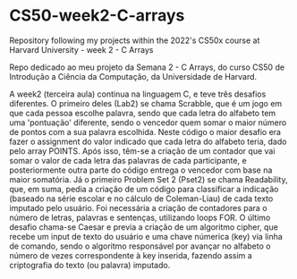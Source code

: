 # CS50-week2-C-arrays
Repository following my projects within the 2022's CS50x course at Harvard University - week 2 - C Arrays

Repo dedicado ao meu projeto da Semana 2 - C Arrays, do curso CS50 de Introdução a Ciência da Computação, da Universidade de Harvard.

A week2 (terceira aula) continua na linguagem C, e teve três desafios diferentes. O primeiro deles (Lab2) se chama Scrabble, que é um jogo em que cada pessoa escolhe 
palavra, sendo que cada letra do alfabeto tem uma 'pontuação' diferente, sendo o vencedor quem somar o maior número de pontos com a sua palavra escolhida. Neste 
código o maior desafio era fazer o assignment do valor indicado que cada letra do alfabeto teria, dado pelo array POINTS. Após isso, têm-se a criação de um contador 
que vai somar o  valor de cada letra das palavras de cada participante, e posteriormente outra parte do código entrega o vencedor com base na maior somatória.
Já o primeiro Problem Set 2 (Pset2) se chama Readability, que, em suma, pedia a criação de um código para classificar a indicação (baseado na série escolar e no cálculo
de Coleman-Liau) de cada texto imputado pelo usuário. Foi necessária a criação de contadores para o número de letras, palavras e sentenças, utilizando loops FOR.
O último desafio chama-se Caesar e previa a criação de um algoritmo cipher, que recebe um input de texto do usuário e uma chave númerica (key) via linha de comando, 
sendo o algoritmo responsável por avançar no alfabeto o número de vezes correspondente à key inserida, fazendo assim a criptografia do texto (ou palavra) imputado. 
